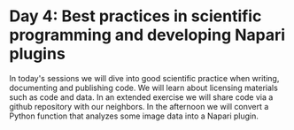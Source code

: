 # Day 4: Best practices in scientific programming and developing Napari plugins

In today's sessions we will dive into good scientific practice when writing, documenting and publishing code. We will learn about licensing materials such as code and data. In an extended exercise we will share code via a github repository with our neighbors. In the afternoon we will convert a Python function that analyzes some image data into a Napari plugin.
